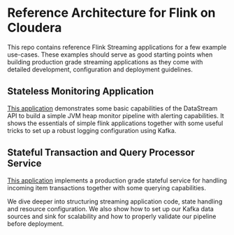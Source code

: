 # Reference Architecture for Flink on Cloudera

This repo contains reference Flink Streaming applications for a few example use-cases. These examples should serve as good starting points when building production grade streaming applications as they come with detailed development, configuration and deployment guidelines.

## Stateless Monitoring Application

[This application](flink-quickstart-cdh) demonstrates some basic capabilities of the DataStream API to build a simple JVM heap monitor pipeline with alerting capabilities. It shows the essentials of simple flink applications together with some useful tricks to set up a robust logging configuration using Kafka.

## Stateful Transaction and Query Processor Service

[This application](flink-quickstart-cdh-state) implements a production grade stateful service for handling incoming item transactions together with some querying capabilities.

We dive deeper into structuring streaming application code, state handling and resource configuration. We also show how to set up our Kafka data sources and sink for scalability and how to properly validate our pipeline before deployment.
